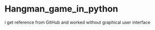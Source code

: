 # Hangman_game_in_python
i get reference from GitHub and worked without graphical user interface   
